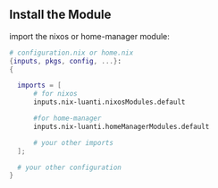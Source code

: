 ## Install the Module

import the nixos or home-manager module:

```nix
# configuration.nix or home.nix
{inputs, pkgs, config, ...}:
{

  imports = [
      # for nixos
      inputs.nix-luanti.nixosModules.default

      #for home-manager
      inputs.nix-luanti.homeManagerModules.default

      # your other imports
  ];

  # your other configuration
}

```